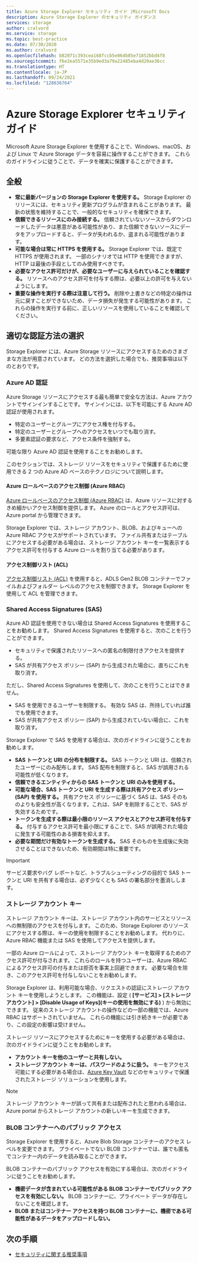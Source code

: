 ```yaml
---
title: Azure Storage Explorer セキュリティ ガイド |Microsoft Docs
description: Azure Storage Explorer のセキュリティ ガイダンス
services: storage
author: cralvord
ms.service: storage
ms.topic: best-practice
ms.date: 07/30/2020
ms.author: cralvord
ms.openlocfilehash: b82071c393cea168fccb5e06db85e71852bbd4f8
ms.sourcegitcommit: f6e2ea5571e35b9ed3a79a22485eba4d20ae36cc
ms.translationtype: HT
ms.contentlocale: ja-JP
ms.lasthandoff: 09/24/2021
ms.locfileid: "128636764"
---
```

# <a name="azure-storage-explorer-security-guide"></a>Azure Storage Explorer セキュリティ ガイド

Microsoft Azure Storage Explorer を使用することで、Windows、macOS、および Linux で Azure Storage データを容易に操作することができます。 これらのガイドラインに従うことで、データを確実に保護することができます。

## <a name="general"></a>全般

- **常に最新バージョンの Storage Explorer を使用する。** Storage Explorer のリリースには、セキュリティ更新プログラムが含まれることがあります。 最新の状態を維持することで、一般的なセキュリティを確保できます。
- **信頼できるリソースにのみ接続する。** 信頼されていないソースからダウンロードしたデータは悪意がある可能性があり、また信頼できないソースにデータをアップロードすると、データが失われるか、盗まれる可能性があります。
- **可能な場合は常に HTTPS を使用する。** Storage Explorer では、既定で HTTPS が使用されます。 一部のシナリオでは HTTP を使用できますが、HTTP は最後の手段としてのみ使用すべきです。
- **必要なアクセス許可だけが、必要なユーザーに与えられていることを確認する。** リソースへのアクセス許可を付与する際は、必要以上の許可を与えないようにします。
- **重要な操作を実行する際は注意して行う。** 削除や上書きなどの特定の操作は元に戻すことができないため、データ損失が発生する可能性があります。 これらの操作を実行する前に、正しいリソースを使用していることを確認してください。

## <a name="choosing-the-right-authentication-method"></a>適切な認証方法の選択

Storage Explorer には、Azure Storage リソースにアクセスするためのさまざまな方法が用意されています。 どの方法を選択した場合でも、推奨事項は以下のとおりです。

### <a name="azure-ad-authentication"></a>Azure AD 認証

Azure Storage リソースにアクセスする最も簡単で安全な方法は、Azure アカウントでサインインすることです。 サインインには、以下を可能にする Azure AD 認証が使用されます。

- 特定のユーザーとグループにアクセス権を付与する。
- 特定のユーザーとグループへのアクセスをいつでも取り消す。
- 多要素認証の要求など、アクセス条件を強制する。

可能な限り Azure AD 認証を使用することをお勧めします。

このセクションでは、ストレージ リソースをセキュリティで保護するために使用できる 2 つの Azure AD ベースのテクノロジについて説明します。

#### <a name="azure-role-based-access-control-azure-rbac"></a>Azure ロールベースのアクセス制御 (Azure RBAC)

[Azure ロールベースのアクセス制御 (Azure RBAC)](../../role-based-access-control/overview.md) は、Azure リソースに対するきめ細かいアクセス制御を提供します。 Azure のロールとアクセス許可は、Azure portal から管理できます。

Storage Explorer では、ストレージ アカウント、BLOB、およびキューへの Azure RBAC アクセスがサポートされています。 ファイル共有またはテーブルにアクセスする必要がある場合は、ストレージ アカウント キーを一覧表示するアクセス許可を付与する Azure ロールを割り当てる必要があります。

#### <a name="access-control-lists-acls"></a>アクセス制御リスト (ACL)

[アクセス制御リスト (ACL)](../blobs/data-lake-storage-access-control.md) を使用すると、ADLS Gen2 BLOB コンテナーでファイルおよびフォルダー レベルのアクセスを制御できます。 Storage Explorer を使用して ACL を管理できます。

### <a name="shared-access-signatures-sas"></a>Shared Access Signatures (SAS)

Azure AD 認証を使用できない場合は Shared Access Signatures を使用することをお勧めします。 Shared Access Signatures を使用すると、次のことを行うことができます。

- セキュリティで保護されたリソースへの匿名の制限付きアクセスを提供する。
- SAS が共有アクセス ポリシー (SAP) から生成された場合に、直ちにこれを取り消す。

ただし、Shared Access Signatures を使用して、次のことを行うことはできません。

- SAS を使用できるユーザーを制限する。 有効な SAS は、所持していれば誰でも使用できます。
- SAS が共有アクセス ポリシー (SAP) から生成されていない場合に、これを取り消す。

Storage Explorer で SAS を使用する場合は、次のガイドラインに従うことをお勧めします。

- **SAS トークンと URI の分布を制限する。** SAS トークンと URI は、信頼されたユーザーにのみ配布します。 SAS 配布を制限すると、SAS が誤用される可能性が低くなります。
- **信頼できるエンティティからの SAS トークンと URI のみを使用する。**
- **可能な場合、SAS トークンと URI を生成する際は共有アクセス ポリシー (SAP) を使用する。** 共有アクセス ポリシーに基づく SAS は、SAS そのものよりも安全性が高くなります。これは、SAP を削除することで、SAS が失効するためです。
- **トークンを生成する際は最小限のリソース アクセスとアクセス許可を付与する。** 付与するアクセス許可を最小限にすることで、SAS が誤用された場合に発生する可能性のある損害を抑えます。
- **必要な期間だけ有効なトークンを生成する。** SAS そのものを生成後に失効させることはできないため、有効期間は特に重要です。

> [!IMPORTANT]
> サービス要求やバグ レポートなど、トラブルシューティングの目的で SAS トークンと URI を共有する場合は、必ず少なくとも SAS の署名部分を墨消しします。

### <a name="storage-account-keys"></a>ストレージ アカウント キー

ストレージ アカウント キーは、ストレージ アカウント内のサービスとリソースへの無制限のアクセスを付与します。 このため、Storage Explorer のリソースにアクセスする際は、キーの使用を制限することをお勧めします。 代わりに、Azure RBAC 機能または SAS を使用してアクセスを提供します。

一部の Azure ロールによって、ストレージ アカウント キーを取得するためのアクセス許可が付与されます。 これらのロールを持つユーザーは、Azure RBAC によるアクセス許可の付与または拒否を事実上回避できます。 必要な場合を除き、このアクセス許可を付与しないことをお勧めします。

Storage Explorer は、利用可能な場合、リクエストの認証にストレージ アカウント キーを使用しようとします。 この機能は、設定 ( **[サービス] > [ストレージ アカウント] > [Disable Usage of Keys]\(キーの使用を無効にする\)** ) から無効にできます。 従来のストレージ アカウントの操作などの一部の機能では、Azure RBAC はサポートされていません。 これらの機能には引き続きキーが必要であり、この設定の影響は受けません。

ストレージ リソースにアクセスするためにキーを使用する必要がある場合は、次のガイドラインに従うことをお勧めします。

- **アカウント キーを他のユーザーと共有しない。**
- **ストレージ アカウント キーは、パスワードのように扱う。** キーをアクセス可能にする必要がある場合は、[Azure Key Vault](https://azure.microsoft.com/services/key-vault/) などのセキュリティで保護されたストレージ ソリューションを使用します。

> [!NOTE]
> ストレージ アカウント キーが誤って共有または配布されたと思われる場合は、Azure portal からストレージ アカウントの新しいキーを生成できます。

### <a name="public-access-to-blob-containers"></a>BLOB コンテナーへのパブリック アクセス

Storage Explorer を使用すると、Azure Blob Storage コンテナーのアクセス レベルを変更できます。 プライベートでない BLOB コンテナーでは、誰でも匿名でコンテナー内のデータを読み取ることができます。

BLOB コンテナーのパブリック アクセスを有効にする場合は、次のガイドラインに従うことをお勧めします。

- **機密データが含まれている可能性がある BLOB コンテナーでパブリック アクセスを有効にしない。** BLOB コンテナーに、プライベート データが存在しないことを確認します。
- **BLOB またはコンテナー アクセスを持つ BLOB コンテナーに、機密である可能性があるデータをアップロードしない。**

## <a name="next-steps"></a>次の手順

- [セキュリティに関する推奨事項](../blobs/security-recommendations.md)
